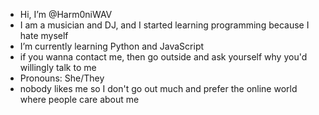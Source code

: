 - Hi, I’m @Harm0niWAV
- I am a musician and DJ, and I started learning programming because I hate myself
- I’m currently learning Python and JavaScript
- if you wanna contact me, then go outside and ask yourself why you'd willingly talk to me
- Pronouns: She/They
- nobody likes me so I don't go out much and prefer the online world where people care about me

<!---
Harm0niWAV/Harm0niWAV is a ✨ special ✨ repository because its `README.md` (this file) appears on your GitHub profile.
You can click the Preview link to take a look at your changes.
--->
